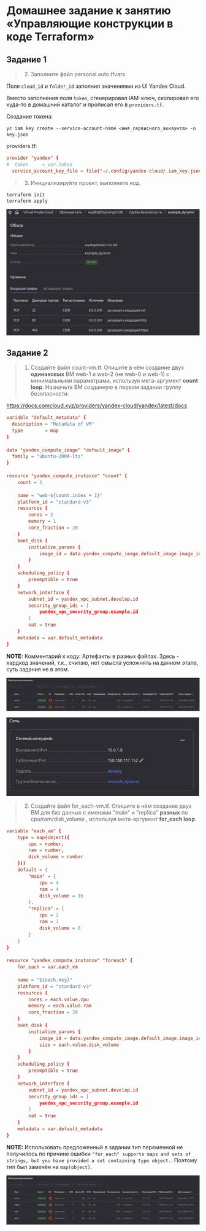 # Домашнее задание к занятию «Управляющие конструкции в коде Terraform»



## Задание 1


> 2. Заполните файл personal.auto.tfvars.

Поля `cloud_id` и `folder_id` заполнил значениями из UI Yandex Cloud.

Вместо заполнения поля `token`, сгенерировал IAM-ключ,
скопировал его куда-то в домашний каталог и
прописал его в `providers.tf`.

Создание токена:

```shell
yc iam key create --service-account-name <имя_сервисного_аккаунта> -o key.json
```

providers.tf:

```conf
provider "yandex" {
#  token     = var.token
  service_account_key_file = file("~/.config/yandex-cloud/.iam_key.json")
```

> 3. Инициализируйте проект, выполните код.

```shell
terraform init
terraform apply
```

![Result](files/ter-03-1-1.jpg)



## Задание 2


> 1. Создайте файл count-vm.tf. Опишите в нём создание двух **одинаковых** ВМ  web-1 и web-2 (не web-0 и web-1) с минимальными параметрами, используя мета-аргумент **count loop**. Назначьте ВМ созданную в первом задании группу безопасности.

https://docs.comcloud.xyz/providers/yandex-cloud/yandex/latest/docs

```conf
variable "default_metadata" {
  description = "Metadata of VM"
  type        = map
}

data "yandex_compute_image" "default_image" {
  family = "ubuntu-2004-lts"
}

resource "yandex_compute_instance" "count" {
    count = 2

    name = "web-${count.index + 1}"
    platform_id = "standard-v3"
    resources {
        cores = 2
        memory = 1
        core_fraction = 20
    }
    boot_disk {
        initialize_params {
            image_id = data.yandex_compute_image.default_image.image_id
        }
    }
    scheduling_policy {
        preemptible = true
    }
    network_interface {
        subnet_id = yandex_vpc_subnet.develop.id
        security_group_ids = [
            yandex_vpc_security_group.example.id
        ]
        nat = true
    }
    metadata = var.default_metadata
}
```

**NOTE:** Комментарий к коду:
Артефакты в разных файлах. 
Здесь - хардкод значений, т.к., считаю, нет смысла усложнять на данном этапе, суть задания не в этом.

![Result](files/ter-03-2-1-1.jpg)

![Result](files/ter-03-2-1-2.jpg)


> 2. Создайте файл for_each-vm.tf. Опишите в нём создание двух ВМ для баз данных с именами "main" и "replica" **разных** по cpu/ram/disk_volume , используя мета-аргумент **for_each loop**.

```conf
variable "each_vm" {
    type = map(object({ 
        cpu = number, 
        ram = number,
        disk_volume = number
    }))
    default = {
        "main" = {
            cpu = 4
            ram = 4
            disk_volume = 16
        },
        "replica" = {
            cpu = 2
            ram = 2
            disk_volume = 8
        }
    }
}

resource "yandex_compute_instance" "foreach" {
    for_each = var.each_vm

    name = "${each.key}"
    platform_id = "standard-v3"
    resources {
        cores = each.value.cpu
        memory = each.value.ram
        core_fraction = 20
    }
    boot_disk {
        initialize_params {
            image_id = data.yandex_compute_image.default_image.image_id
            size = each.value.disk_volume
        }
    }
    scheduling_policy {
        preemptible = true
    }
    network_interface {
        subnet_id = yandex_vpc_subnet.develop.id
        security_group_ids = [
            yandex_vpc_security_group.example.id
        ]
        nat = true
    }
    metadata = var.default_metadata
}
```

**NOTE:**
    Использовать предложенный в задании тип переменной не получилось по причине ошибки
    `"for_each" supports maps and sets of strings, but you have provided a set containing type object.`.
    Поэтому тип был заменён на `map(object)`.

![Result](files/ter-03-2-2-1.jpg)